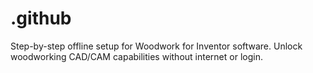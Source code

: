 # .github
Step-by-step offline setup for Woodwork for Inventor software. Unlock woodworking CAD/CAM capabilities without internet or login.
